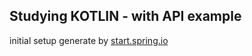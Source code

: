 ## Studying KOTLIN - with API example

initial setup generate by [start.spring.io](https://start.spring.io)
